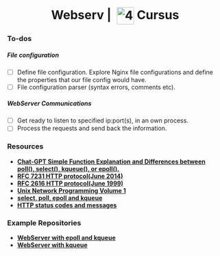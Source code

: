 <!--HEADER-->
<h1 align="center"> Webserv | 
 <picture>
  <source media="(prefers-color-scheme: dark)" srcset="https://cdn.simpleicons.org/42/white">
  <img alt="42" width=40 align="center" src="https://cdn.simpleicons.org/42/Black">
 </picture>
 Cursus 
  <!--<img alt="Complete" src="https://raw.githubusercontent.com/Mqxx/GitHub-Markdown/main/blockquotes/badge/dark-theme/complete.svg">-->
</h1>
<!--FINISH HEADER-->

### To-dos
##### File configuration
- [ ] Define file configuration. Explore Nginx file configurations and define the properties that our file config would have.
- [ ] File configuration parser (syntax errors, comments etc).
##### WebServer Communications
- [ ] Get ready to listen to specified ip:port(s), in an own process.
- [ ] Process the requests and send back the information.

### Resources

* **[Chat-GPT Simple Function Explanation and Differences between poll(), select(), kqueue(), or epoll().](https://chat.openai.com/share/71fe729c-be31-4b8c-9c2b-4c10c7807177)**
* **[RFC 7231 HTTP protocol(June 2014)](https://datatracker.ietf.org/doc/html/rfc7231#section-1)**
* **[RFC 2616 HTTP protocol(June 1999)](https://datatracker.ietf.org/doc/html/rfc2616#section-9.5)**
* **[Unix Network Programming Volume 1](https://doc.lagout.org/programmation/unix/Unix%20Network%20Programming%20Volume%201.pdf)**
* **[select, poll, epoll and kqueue](https://nima101.github.io/io_multiplexing)**
* **[HTTP status codes and messages](https://developer.mozilla.org/en-US/docs/Web/HTTP/Status)**

### Example Repositories
* **[WebServer with epoll and kqueue](https://github.com/rabarbra/webserv.git)**
* **[WebServer with kqueue](https://github.com/bsomers42/webserv)**
